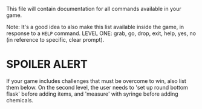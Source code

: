 This file will contain documentation for all commands available in your game.

Note:  It's a good idea to also make this list available inside the game, in response to a `HELP` command.
LEVEL ONE: grab, go, drop, exit, help, yes, no (in reference to specific, clear prompt).

# SPOILER ALERT

If your game includes challenges that must be overcome to win, also list them below.
On the second level, the user needs to 'set up round bottom flask' before adding items, and 'measure' with syringe before adding chemicals.